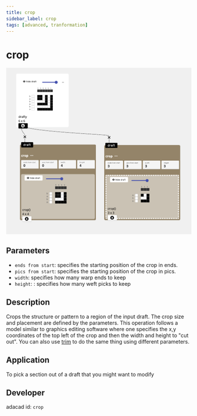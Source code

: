 ```yaml
---
title: crop
sidebar_label: crop
tags: [advanced, tranformation]
---
```

# crop
![file](./img/crop.png)
## Parameters
- `ends from start`: specifies the starting position of the crop in ends. 
- `pics from start`: specifies the starting position of the crop in pics. 
- `width`: specifies how many warp ends to keep
- `height`: : specifies how many weft picks to keep

## Description
Crops the structure or pattern to a region of the input draft. The crop size and placement are defined by the parameters. This operation follows a model similar to graphics editing software where one specifies the x,y coordinates of the top left of the crop and then the width and height to "cut out". You can also use [trim](./trim) to do the same thing using different parameters.

## Application
To pick a section out of a draft that you might want to modify

## Developer
adacad id: `crop`
